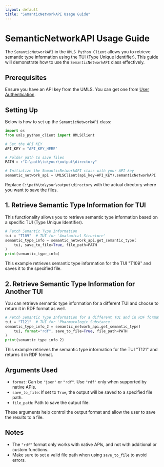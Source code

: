 ```yaml
---
layout: default
title: "SemanticNetworkAPI Usage Guide"
---
```


# SemanticNetworkAPI Usage Guide

The `SemanticNetworkAPI` in the `UMLS Python Client` allows you to retrieve semantic type information using the TUI (Type Unique Identifier). This guide will demonstrate how to use the `SemanticNetworkAPI` class effectively.

## Prerequisites

Ensure you have an API key from the UMLS. You can get one from [User Authentication](https://documentation.uts.nlm.nih.gov/rest/authentication.html).

## Setting Up

Below is how to set up the `SemanticNetworkAPI` class:

```python
import os
from umls_python_client import UMLSClient

# Set the API KEY
API_KEY = "API_KEY_HERE"

# Folder path to save files
PATH = r"C:\path\to\your\output\directory"

# Initialize the SemanticNetworkAPI class with your API key
semantic_network_api = UMLSClient(api_key=API_KEY).semanticNetworkAPI
```

Replace `C:\path\to\your\output\directory` with the actual directory where you want to save the files.

## 1. Retrieve Semantic Type Information for TUI

This functionality allows you to retrieve semantic type information based on a specific TUI (Type Unique Identifier).

```python
# Fetch Semantic Type Information
tui = "T109"  # TUI for 'Anatomical Structure'
semantic_type_info = semantic_network_api.get_semantic_type(
    tui, save_to_file=True, file_path=PATH
)
print(semantic_type_info)
```
This example retrieves semantic type information for the TUI "T109" and saves it to the specified file.

## 2. Retrieve Semantic Type Information for Another TUI

You can retrieve semantic type information for a different TUI and choose to return it in RDF format as well.

```python
# Fetch Semantic Type Information for a different TUI and in RDF format
tui = "T121"  # TUI for 'Pharmacologic Substance'
semantic_type_info_2 = semantic_network_api.get_semantic_type(
    tui, format="rdf", save_to_file=True, file_path=PATH
)
print(semantic_type_info_2)
```

This example retrieves the semantic type information for the TUI "T121" and returns it in RDF format.

## Arguments Used

- `format`: Can be `"json"` or `"rdf"`. Use `"rdf"` only when supported by native APIs. 
- `save_to_file`: If set to `True`, the output will be saved to a specified file path.
- `file_path`: Path to save the output file.

These arguments help control the output format and allow the user to save the results to a file.

## Notes
- The `"rdf"` format only works with native APIs, and not with additional or custom functions.
- Make sure to set a valid file path when using `save_to_file` to avoid errors.
